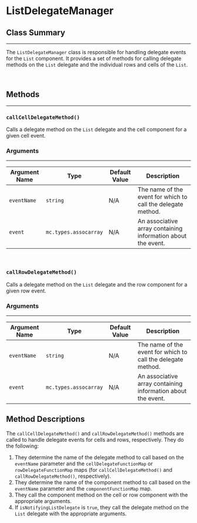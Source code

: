 # ListDelegateManager

## Class Summary
-------------

The `ListDelegateManager` class is responsible for handling delegate events for the `List` component. It provides a set of methods for calling delegate methods on the `List` delegate and the individual rows and cells of the `List`.

<br/>

## Methods
-------

### `callCellDelegateMethod()`

Calls a delegate method on the `List` delegate and the cell component for a given cell event.

### Arguments
---------

| Argument Name | Type | Default Value | Description |
| ---| ---| ---| --- |
| `eventName` | `string` | N/A | The name of the event for which to call the delegate method. |
| `event` | `mc.types.assocarray` | N/A | An associative array containing information about the event. |



<br/>

### `callRowDelegateMethod()`

Calls a delegate method on the `List` delegate and the row component for a given row event.

### Arguments
---------

| Argument Name | Type | Default Value | Description |
| ---| ---| ---| --- |
| `eventName` | `string` | N/A | The name of the event for which to call the delegate method. |
| `event` | `mc.types.assocarray` | N/A | An associative array containing information about the event. |



Method Descriptions
-------------------

The `callCellDelegateMethod()` and `callRowDelegateMethod()` methods are called to handle delegate events for cells and rows, respectively. They do the following:

1.  They determine the name of the delegate method to call based on the `eventName` parameter and the `cellDelegateFunctionMap` or `rowDelegateFunctionMap` maps (for `callCellDelegateMethod()` and `callRowDelegateMethod()`, respectively).
2.  They determine the name of the component method to call based on the `eventName` parameter and the `componentFunctionMap` map.
3.  They call the component method on the cell or row component with the appropriate arguments.
4.  If `isNotifyingListDelegate` is `true`, they call the delegate method on the `List` delegate with the appropriate arguments.